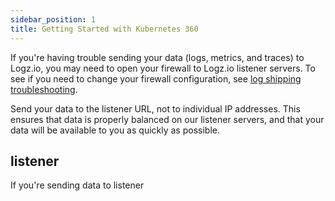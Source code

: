 ```yaml
---
sidebar_position: 1
title: Getting Started with Kubernetes 360
---
```


If you're having trouble sending your data (logs, metrics, and traces) to Logz.io, you may need to open your firewall to Logz.io listener servers. To see if you need to change your firewall configuration, see [log shipping troubleshooting]({{site.baseurl}}/user-guide/log-shipping/log-shipping-troubleshooting.html).

 
Send your data to the listener URL, not to individual IP addresses.
This ensures that data is properly balanced on our listener servers,
and that your data will be available to you as quickly as possible.
 
 

## listener

If you're sending data to listener 